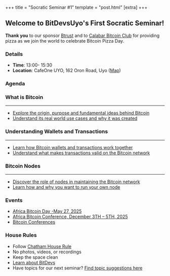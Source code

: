 +++
title = "Socratic Seminar #1"
template = "post.html"
[extra]
+++

## Welcome to BitDevsUyo's First Socratic Seminar!

**Thank you** to our sponsor [Btrust](https://www.btrust.tech/) and to [Calabar Bitcoin Club](https://hrf.org/) for providing pizza as we join the world to celebrate Bitcoin Pizza Day.

### Details
- **Time**: 13:00- 15:30
- **Location**: CafeOne UYO, 162 Oron Road, Uyo ([Map](https://www.google.com/maps/dir//162+Oron+Rd,+Ewet+Housing+Estate,+Uyo+520102,+Akwa+Ibom/@5.0200907,7.8685155,12.26z/data=!4m8!4m7!1m0!1m5!1m1!1s0x105d575ff4662ecf:0x7887f2f48f1d4d29!2m2!1d7.9378991!2d5.0195906?entry=ttu&g_ep=EgoyMDI1MDUxNS4wIKXMDSoASAFQAw%3D%3D))

### Agenda

### What is Bitcoin
_______________________________________________________________________________

   * [Explore the origin, purpose and fundamental ideas behind Bitcoin](https://github.com/bitcoinbook/bitcoinbook/blob/develop/ch02_overview.adoc)
   * [Understand its real world use cases and why it was created](https://github.com/bitcoinbook/bitcoinbook/blob/develop/ch02_overview.adoc)

### Understanding Wallets and Transactions
_______________________________________________________________________________

   * [Learn how Bitcoin wallets and transactions work together](https://github.com/bitcoinbook/bitcoinbook/blob/develop/ch05_wallets.adoc)
   * [Understand what makes transactions valid on the Bitcoin network](https://github.com/bitcoinbook/bitcoinbook/blob/develop/ch06_transactions.adoc)

### Bitcoin Nodes
_______________________________________________________________________________

   * [Discover the role of nodes in maintaining the Bitcoin network](https://github.com/bitcoinbook/bitcoinbook/blob/develop/ch03_bitcoin-core.adoc)
   * [Learn how and why you want to run your own node](https://github.com/bitcoinbook/bitcoinbook/blob/develop/ch03_bitcoin-core.adoc)

### Events
- [Africa Bitcoin Day -May 27, 2025](https://x.com/AfroBitcoinOrg/status/1909528464102670437?t=Gfl82nTPFFFORUFlBO2fAw&s=19) 
- [Africa Bitcoin Conference, December 3TH – 5TH, 2025](https://afrobitcoin.org/)
- [Bitcoin Conferences](https://b.tc/conference/)

### House Rules
- Follow [Chatham House Rule](https://www.chathamhouse.org/about-us/chatham-house-rule)
- No photos, videos, or recordings
- Keep the space clean
- [Learn about BitDevs](https://www.bitdevsnbo.org/about)
- Have topics for our next seminar? [Find topic suggestions here](/about/find-topics)
